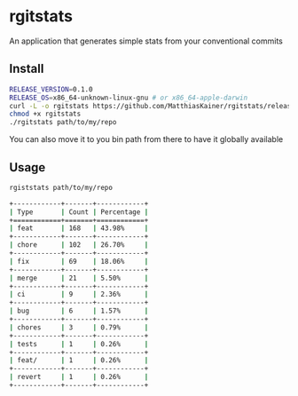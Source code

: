 # rgitstats

An application that generates simple stats from your conventional commits

## Install

```bash
RELEASE_VERSION=0.1.0
RELEASE_OS=x86_64-unknown-linux-gnu # or x86_64-apple-darwin
curl -L -o rgitstats https://github.com/MatthiasKainer/rgitstats/releases/download/$RELEASE_VERSION/rgitstats-$RELEASE_VERSION-$RELEASE_OS
chmod +x rgitstats
./rgitstats path/to/my/repo
```

You can also move it to you bin path from there to have it globally available

## Usage

```bash
rgiststats path/to/my/repo

+------------+-------+------------+
| Type       | Count | Percentage |
+============+=======+============+
| feat       | 168   | 43.98%     |
+------------+-------+------------+
| chore      | 102   | 26.70%     |
+------------+-------+------------+
| fix        | 69    | 18.06%     |
+------------+-------+------------+
| merge      | 21    | 5.50%      |
+------------+-------+------------+
| ci         | 9     | 2.36%      |
+------------+-------+------------+
| bug        | 6     | 1.57%      |
+------------+-------+------------+
| chores     | 3     | 0.79%      |
+------------+-------+------------+
| tests      | 1     | 0.26%      |
+------------+-------+------------+
| feat/      | 1     | 0.26%      |
+------------+-------+------------+
| revert     | 1     | 0.26%      |
+------------+-------+------------+
```